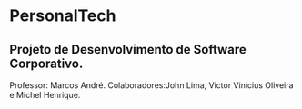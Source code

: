 # PersonalTech
## Projeto de Desenvolvimento de Software Corporativo.
Professor: Marcos André.
Colaboradores:John Lima, Victor Vinícius Oliveira e Michel Henrique.
